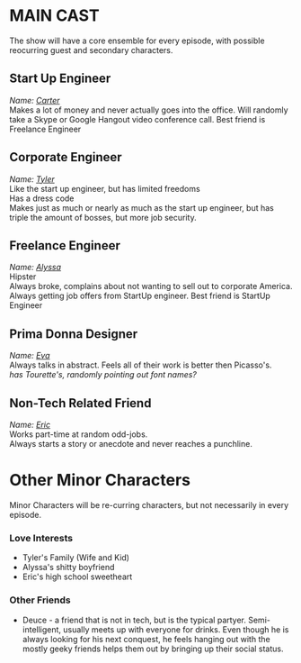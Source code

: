 MAIN CAST
==========
  
The show will have a core ensemble for every episode, with possible reocurring guest and secondary characters.

Start Up Engineer
-------------------
*Name: [Carter](maincast/Carter.md)*  
Makes a lot of money and never actually goes into the office. Will randomly take a Skype or Google Hangout video conference call. Best friend is Freelance Engineer
  
Corporate Engineer
-------------------
*Name: [Tyler](maincast/Tyler.md)*  
Like the start up engineer, but has limited freedoms  
Has a dress code  
Makes just as much or nearly as much as the start up engineer, but has triple the amount of bosses, but more job security.
  
  
Freelance Engineer
-------------------
*Name: [Alyssa](maincast/Alyssa.md)*  
Hipster  
Always broke, complains about not wanting to sell out to corporate America. Always getting job offers from StartUp engineer. Best friend is StartUp Engineer
  
Prima Donna Designer
--------------------
*Name: [Eva](maincast/Eva.md)*  
Always talks in abstract. Feels all of their work is better then Picasso's.  
*has Tourette's, randomly pointing out font names?*

Non-Tech Related Friend
-------------------------
*Name: [Eric](maincast/Eric.md)*  
Works part-time at random odd-jobs.  
Always starts a story or anecdote and never reaches a punchline.
  
  
Other Minor Characters
=======================  
Minor Characters will be re-curring characters, but not necessarily in every episode.  
### Love Interests
+ Tyler's Family (Wife and Kid)
+ Alyssa's shitty boyfriend
+ Eric's high school sweetheart  
  
### Other Friends
+ Deuce - a friend that is not in tech, but is the typical partyer. Semi-intelligent, usually meets up with everyone for drinks. Even though he is always looking for his next conquest, he feels hanging out with the mostly geeky friends helps them out by bringing up their social status.
